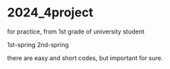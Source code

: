 # 2024_4project
for practice, from 1st grade of university student

1st-spring
2nd-spring


there are easy and short codes, but important for sure.


